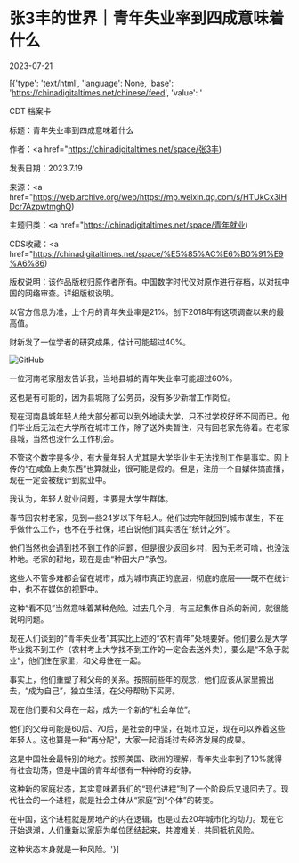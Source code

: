# 张3丰的世界｜青年失业率到四成意味着什么

2023-07-21

[{'type': 'text/html', 'language': None, 'base': 'https://chinadigitaltimes.net/chinese/feed', 'value': '

CDT 档案卡

标题：青年失业率到四成意味着什么

作者：<a href="https://chinadigitaltimes.net/space/张3丰)

发表日期：2023.7.19

来源：<a href="https://web.archive.org/web/https://mp.weixin.qq.com/s/HTUkCx3IHDcr7AzpwtmghQ)

主题归类：<a href="https://chinadigitaltimes.net/space/青年就业)

CDS收藏：<a href="https://chinadigitaltimes.net/space/%E5%85%AC%E6%B0%91%E9%A6%86)

版权说明：该作品版权归原作者所有。中国数字时代仅对原作进行存档，以对抗中国的网络审查。详细版权说明。





以官方信息为准，上个月的青年失业率是21%。创下2018年有这项调查以来的最高值。

财新发了一位学者的研究成果，估计可能超过40%。

![GitHub](https://chinadigitaltimes.net/chinese/files/2023/07/post-698443-64b9fb02323d0.)

一位河南老家朋友告诉我，当地县城的青年失业率可能超过60%。

这也是有可能的，因为县城除了公务员，没有多少新增工作岗位。

现在河南县城年轻人绝大部分都可以到外地读大学，只不过学校好坏不同而已。他们毕业后无法在大学所在城市工作，除了送外卖暂住，只有回老家先待着。在老家县城，当然也没什么工作机会。

不管这个数字是多少，有大量年轻人尤其是大学毕业生无法找到工作是事实。网上传的“在咸鱼上卖东西”也算就业，很可能是假的。但是，注册一个自媒体搞直播，现在一定会被统计到就业中。

我认为，年轻人就业问题，主要是大学生群体。

春节回农村老家，见到一些24岁以下年轻人。他们过完年就回到城市谋生，不在乎做什么工作，也不在乎社保，坦白说他们其实活在“统计之外”。

他们当然也会遇到找不到工作的问题，但是很少返回乡村，因为无老可啃，也没法种地。老家的耕地，现在是由“种田大户”承包。

这些人不管多难都会留在城市，成为城市真正的底层，彻底的底层——既不在统计中，也不在媒体的视野中。

这种“看不见”当然意味着某种危险。过去几个月，有三起集体自杀的新闻，就很能说明问题。

现在人们谈到的“青年失业者”其实比上述的“农村青年”处境要好。他们要么是大学毕业找不到工作（农村考上大学找不到工作的一定会去送外卖），要么是“不急于就业”，他们住在家里，和父母住在一起。

事实上，他们重塑了和父母的关系。按照前些年的观念，他们应该从家里搬出去，“成为自己”，独立生活，在父母帮助下买房。

现在他们要和父母在一起，成为一个新的“社会单位”。

他们的父母可能是60后、70后，是社会的中坚，在城市立足，现在可以养着这些年轻人。这也算是一种“再分配”，大家一起消耗过去经济发展的成果。

这是中国社会最特别的地方。按照美国、欧洲的理解，青年失业率到了10%就得有社会动荡，但是中国的青年却很有一种神奇的安静。

这种新的家庭状态，其实意味着我们的“现代进程”到了一个阶段后又退回去了。现代社会的一个进程，就是社会主体从“家庭”到“个体”的转变。

在中国，这个进程就是房地产的内在逻辑，也是过去20年城市化的动力。现在它开始退潮，人们重新以家庭为单位团结起来，共渡难关，共同抵抗风险。

这种状态本身就是一种风险。'}]